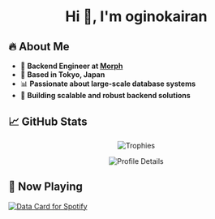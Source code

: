 <h1 align="center">Hi 👋, I'm oginokairan</h1>

## 🔥 About Me
- 🏢 **Backend Engineer at [Morph](https://github.com/morph-data)**
- 📍 **Based in Tokyo, Japan**
- 📊 **Passionate about large-scale database systems**
- 🚀 **Building scalable and robust backend solutions**

  
## 📈 GitHub Stats
<p align="center">
  <img src="https://github-profile-trophy.vercel.app/?username=oginokairan&theme=darkhub&no-bg=true" alt="Trophies" />
</p>

<p align="center">
  <img src="https://github-profile-summary-cards.vercel.app/api/cards/profile-details?username=oginokairan&theme=dark" alt="Profile Details" />
</p>

## 🎵 Now Playing
<a href="https://data-card-for-spotify.herokuapp.com/card?user_id=awh1p5wx2kcimpgvmw53c503z">
  <img src="https://data-card-for-spotify.herokuapp.com/api/card?user_id=awh1p5wx2kcimpgvmw53c503z" alt="Data Card for Spotify">
</a>
